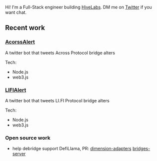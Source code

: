 Hi! I'm a Full-Stack engineer building [HiveLabs](https://twitter.com/HiveLabs_). DM me on [Twitter](https://twitter.com/lei0xcc) if you want chat.

## Recent work
### [AcorssAlert](https://twitter.com/AcrossAlerts)
A twitter bot that tweets Across Protocol bridge alters

Tech:
- Node.js
- web3.js

### [LIFIAlert](https://twitter.com/lifi_alerts)
A twitter bot that tweets LI.FI Protocol bridge alters

Tech:
- Node.js
- web3.js

### Open source work
- help debridge support DefiLlama, PR:
  [dimension-adapters](https://github.com/DefiLlama/dimension-adapters/pull/997)
  [bridges-server](https://github.com/DefiLlama/bridges-server/pull/82)
